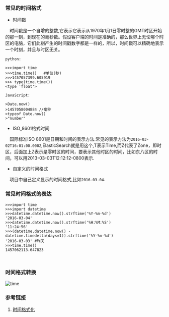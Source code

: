 ### 常见的时间格式

* 时间戳

&emsp;时间戳是一个自增的整数,它表示它表示从1970年1月1日零时整的GMT时区开始的那一刻，到现在的毫秒数。假设客户端的时间是准确的，那么世界上无论哪个时区的电脑，它们此刻产生的时间戳数字都是一样的，所以，时间戳可以精确地表示一个时刻，并且与时区无关。

```
python:

>>>import time
>>>time.time()   #单位(秒)
>>>1457057399.605919
>>> type(time.time())
<type 'float'>

JavaScript:

>Date.now()
>1457058004884 //毫秒
>typeof Date.now()
>"number"

```

* ISO_8601格式时间

&emsp;国际标准ISO 8601是日期和时间的表示方法.常见的表示方法为`2016-03-02T16:01:00.000Z`,ElasticSearch就是用这个,T表示Time,而Z代表了Zone，即时区，后面加上Z表示是零时区的时间，要表示其他时区的时间，比如东八区的时间，可以用2013-03-03T12:12:12-0800表示.

* 自定义的时间格式

&emsp;项目中自己定义显示的时间格式,比如`2016-03-04`.


### 常见时间格式的表达

```
>>>import time
>>>import datetime
>>>datetime.datetime.now().strftime('%Y-%m-%d')
'2016-03-04'
>>>datetime.datetime.now().strftime('%H:%M:%S')
'11:24:56'
>>>(datetime.datetime.now() - datetime.timedelta(days=1)).strftime('%Y-%m-%d')
'2016-03-03' #昨天
>>>time.time()
1457062113.647823



```

### 时间格式转换

![time](https://raw.githubusercontent.com/hellorocky/techblog/master/picture/time.png)


### 参考链接

1. [时间格式化](https://docs.python.org/2/library/datetime.html#strftime-strptime-behavior)
